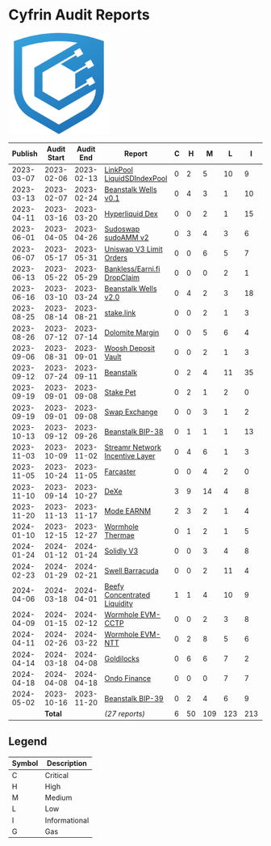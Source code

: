 # Cyfrin Audit Reports

<img src="./cyfrin-logo.png" alt="Cyfrin" width="200" >

| Publish    | Audit Start | Audit End  | Report                                                                               | C   | H   | M   | L   | I   | G   |
| ---------- | ----------- | ---------- | ------------------------------------------------------------------------------------ | --- | --- | --- | --- | --- | --- |
| 2023-03-07 | 2023-02-06  | 2023-02-13 | [LinkPool LiquidSDIndexPool](./reports/2023-03-07-linkpool_liquid_sd_index_pool.pdf) | 0   | 2   | 5   | 10  | 9   | 13  |
| 2023-03-13 | 2023-02-07  | 2023-02-24 | [Beanstalk Wells v0.1](./reports/2023-03-13-beanstalk_wells_v0.1.pdf)                | 0   | 4   | 3   | 1   | 10  | 2   |
| 2023-04-11 | 2023-03-16  | 2023-03-20 | [Hyperliquid Dex](./reports/2023-04-11-cyfrin-hyperliquid-dex-report.pdf)            | 0   | 0   | 2   | 1   | 15  | 0   |
| 2023-06-01 | 2023-04-05  | 2023-04-26 | [Sudoswap sudoAMM v2](./reports/2023-06-01-sudoswap-report.pdf)                      | 0   | 3   | 4   | 3   | 6   | 4   |
| 2023-06-07 | 2023-05-17  | 2023-05-31 | [Uniswap V3 Limit Orders](./reports/2023-06-07-cyfrin-uniswap-v3-limit-orders.pdf)   | 0   | 0   | 6   | 5   | 7   | 3   |
| 2023-06-13 | 2023-05-22  | 2023-05-29 | [Bankless/Earni.fi DropClaim](./reports/2023-06-13-cyfrin-drop-claim-report-v2.pdf)  | 0   | 0   | 0   | 2   | 1   | 2   |
| 2023-06-16 | 2023-03-10  | 2023-03-24 | [Beanstalk Wells v2.0](./reports/2023-06-16-cyfrin-beanstalk-wells.pdf)              | 0   | 4   | 2   | 3   | 18  | 2   |
| 2023-08-25 | 2023-08-14  | 2023-08-21 | [stake.link](./reports/2023-08-25-cyfrin-stake-link.pdf)                             | 0   | 0   | 2   | 1   | 3   | 0   |
| 2023-08-26 | 2023-07-12  | 2023-07-14 | [Dolomite Margin](./reports/2023-08-26-cyfrin-dolomite-margin)                       | 0   | 0   | 5   | 6   | 4   | 0   |
| 2023-09-06 | 2023-08-31  | 2023-09-01 | [Woosh Deposit Vault](./reports/2023-09-06-cyfrin-woosh.pdf)                         | 0   | 0   | 2   | 1   | 3   | 4   |
| 2023-09-12 | 2023-07-24  | 2023-09-11 | [Beanstalk](./reports/2023-09-12-cyfrin-beanstalk.pdf)                               | 0   | 2   | 4   | 11  | 35  | 11  |
| 2023-09-19 | 2023-09-01  | 2023-09-08 | [Stake Pet](./reports/2023-09-19-cyfrin-stakepet.pdf)                                | 0   | 2   | 1   | 2   | 0   | 6   |
| 2023-09-19 | 2023-09-01  | 2023-09-08 | [Swap Exchange](./reports/2023-09-19-cyfrin-swapexchange.pdf)                        | 0   | 0   | 3   | 1   | 2   | 8   |
| 2023-10-13 | 2023-09-12  | 2023-09-26 | [Beanstalk BIP-38](./reports/2023-10-13-cyfrin-beanstalk-bip-38.pdf)                 | 0   | 1   | 1   | 1   | 13  | 0   |
| 2023-11-03 | 2023-10-09  | 2023-11-02 | [Streamr Network Incentive Layer](./reports/2023-11-03-cyfrin-streamr-v2.0.pdf)      | 0   | 4   | 6   | 1   | 3   | 0   |
| 2023-11-05 | 2023-10-24  | 2023-11-05 | [Farcaster](./reports/2023-11-05-cyfrin-farcaster-v1.0.pdf)                          | 0   | 0   | 4   | 2   | 0   | 0   |
| 2023-11-10 | 2023-09-14  | 2023-10-27 | [DeXe](./reports/2023-11-10-cyfrin-dexe-v2.0.pdf)                                    | 3   | 9   | 14  | 4   | 8   | 8   |
| 2023-11-20 | 2023-11-13  | 2023-11-17 | [Mode EARNM](./reports/2023-11-20-cyfrin-mode-earnm-v2.0.pdf)                        | 2   | 3   | 2   | 1   | 4   | 8   |
| 2024-01-10 | 2023-12-15  | 2023-12-27 | [Wormhole Thermae](./reports/2024-01-10-cyfrin-wormhole-thermae-v2.0.pdf)            | 0   | 1   | 2   | 1   | 5   | 3   |
| 2024-01-24 | 2024-01-12  | 2024-01-24 | [Solidly V3](./reports/2024-01-24-cyfrin-solidlyV3-v2.0.pdf)                         | 0   | 0   | 3   | 4   | 8   | 6   |
| 2024-02-23 | 2024-01-29  | 2024-02-21 | [Swell Barracuda](./reports/2024-02-23-cyfrin-swell-barracuda-v2.0.pdf)              | 0   | 0   | 2   | 11  | 4   | 7   |
| 2024-04-06 | 2024-03-18  | 2024-04-01 | [Beefy Concentrated Liquidity](./reports/2024-04-06-cyfrin-beefy-finance-v2.0.pdf)   | 1   | 1   | 4   | 10  | 9   | 9   |
| 2024-04-09 | 2024-01-15  | 2024-02-12 | [Wormhole EVM-CCTP](./reports/2024-04-09-cyfrin-wormhole-evm-cctp-v2-1.pdf)          | 0   | 0   | 2   | 3   | 8   | 0   |
| 2024-04-11 | 2024-02-26  | 2024-03-22 | [Wormhole EVM-NTT](./reports/2024-04-11-cyfrin-wormhole-evm-ntt-v2.pdf)              | 0   | 2   | 8   | 5   | 6   | 4   |
| 2024-04-14 | 2024-03-18  | 2024-04-08 | [Goldilocks](./reports/2024-04-14-cyfrin-goldilocks-v1.1.pdf)                        | 0   | 6   | 6   | 7   | 2   | 5   |
| 2024-04-18 | 2024-04-08  | 2024-04-18 | [Ondo Finance](./reports/2024-04-18-cyfrin-ondo-finance-v2.0.pdf)                    | 0   | 0   | 0   | 7   | 7   | 10  |
| 2024-05-02 | 2023-10-16  | 2023-11-20 | [Beanstalk BIP-39](./reports/2024-05-02-cyfrin-beanstalk-bip-39-v1-2.pdf)            | 0   | 2   | 4   | 6   | 9   | 6   |
|            | **Total**   |            | _(27 reports)_                                                                       | 6   | 50  | 109 | 123 | 213 | 134 |

## Legend

| Symbol | Description   |
| ------ | ------------- |
| C      | Critical      |
| H      | High          |
| M      | Medium        |
| L      | Low           |
| I      | Informational |
| G      | Gas           |
